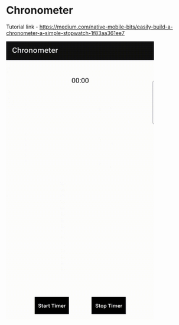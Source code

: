 # Chronometer


Tutorial link - https://medium.com/native-mobile-bits/easily-build-a-chronometer-a-simple-stopwatch-1f83aa361ee7



<img src="https://github.com/droid-lover/Chronometer/raw/master/images/chronometer.gif" width="400" height="750" />
